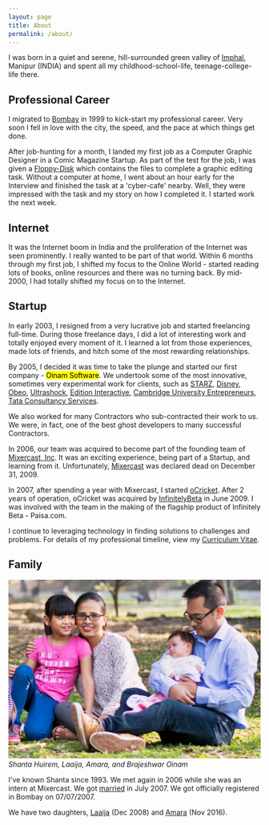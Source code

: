 ```yaml
---
layout: page
title: About
permalink: /about/
---
```


I was born in a quiet and serene, hill-surrounded green valley of [Imphal](https://en.wikipedia.org/wiki/Imphal), Manipur (INDIA) and spent all my childhood-school-life, teenage-college-life there.

## Professional Career

I migrated to [Bombay](https://en.wikipedia.org/wiki/Bombay) in 1999 to kick-start my professional career. Very soon I fell in love with the city, the speed, and the pace at which things get done.

After job-hunting for a month, I landed my first job as a Computer Graphic Designer in a Comic Magazine Startup. As part of the test for the job, I was given a [Floppy-Disk](https://en.wikipedia.org/wiki/Floppy_disk) which contains the files to complete a graphic editing task. Without a computer at home, I went about an hour early for the Interview and finished the task at a 'cyber-cafe' nearby. Well, they were impressed with the task and my story on how I completed it. I started work the next week.

## Internet

It was the Internet boom in India and the proliferation of the Internet was seen prominently. I really wanted to be part of that world. Within 6 months through my first job, I shifted my focus to the Online World - started reading lots of books, online resources and there was no turning back. By mid-2000, I had totally shifted my focus on to the Internet.

## Startup

In early 2003, I resigned from a very lucrative job and started freelancing full-time. During those freelance days, I did a lot of interesting work and totally enjoyed every moment of it. I learned a lot from those experiences, made lots of friends, and hitch some of the most rewarding relationships.

By 2005, I decided it was time to take the plunge and started our first company - <mark>Oinam Software</mark>. We undertook some of the most innovative, sometimes very experimental work for clients, such as
[STARZ](http://www.starz.com/),
[Disney](http://disney.com/),
[Obeo](http://obeo.com/),
[Ultrashock](http://www.ultrashock.com/),
[Edition Interactive](http://www.editioninteractive.co.uk/),
[Cambridge University Entrepreneurs](http://www.cue.org.uk/),
[Tata Consultancy Services](https://www.tcs.com).

We also worked for many Contractors who sub-contracted their work to us. We were, in fact, one of the best ghost developers to many successful Contractors.

In 2006, our team was acquired to become part of the founding team of [Mixercast, Inc](https://www.linkedin.com/company/167518). It was an exciting experience, being part of a Startup, and learning from it. Unfortunately, [Mixercast](http://www.crunchbase.com/company/mixercast) was declared dead on December 31, 2009.

In 2007, after spending a year with Mixercast, I started [oCricket](https://ocricket.com/). After 2 years of operation, oCricket was acquired by [InfinitelyBeta](https://infinitelybeta.com/) in June 2009. I was involved with the team in the making of the flagship product of Infinitely Beta - Paisa.com.

I continue to leveraging technology in finding solutions to challenges and problems. For details of my professional timeline, view my [Curriculum Vitae](https://cv.brajeshwar.com).

## Family

[![Oinam Family (2017)](/static/img/oinam/oinam-family.jpg)](https://oinam.photo)
_Shanta Huirem, Laaija, Amara, and Brajeshwar Oinam_

I've known Shanta since 1993. We met again in 2006 while she was an intern at Mixercast. We got [married](/2007/brajeshwar-and-shanta-got-married-on-07-07-07/) in July 2007. We got officially registered in Bombay on 07/07/2007.

We have two daughters, [Laaija](https://laaija.com/) (Dec 2008) and [Amara](https://amara.site/) (Nov 2016).